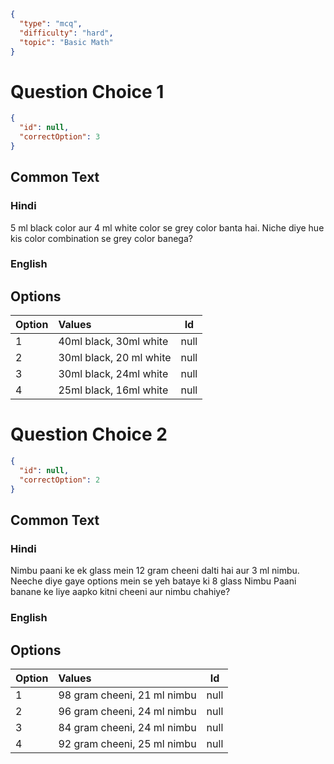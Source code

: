 ```json
{
  "type": "mcq",
  "difficulty": "hard",
  "topic": "Basic Math"
}
```

# Question Choice 1
```json
{
  "id": null,
  "correctOption": 3
}
```

## Common Text

### Hindi
5 ml black color aur 4 ml white color se grey color banta hai. Niche diye hue kis color combination se grey color banega?

### English

## Options
| Option | Values                  |Id     |
|:-------|:------------------------|:-----:|
| 1      | 40ml black, 30ml white  |null   |
| 2      | 30ml black, 20 ml white |null   |
| 3      | 30ml black, 24ml white  |null   |
| 4      | 25ml black, 16ml white  |null   |

# Question Choice 2
```json
{
  "id": null,
  "correctOption": 2
}
```
## Common Text

### Hindi
Nimbu paani ke ek glass mein 12 gram cheeni dalti hai aur 3 ml nimbu. Neeche diye gaye options mein se yeh bataye ki 8 glass Nimbu Paani banane ke liye aapko kitni cheeni aur nimbu chahiye?

### English

## Options
| Option | Values                      |Id     |
|:-------|:----------------------------|:-----:|
| 1      | 98 gram cheeni, 21 ml nimbu |null   |
| 2      | 96 gram cheeni, 24 ml nimbu |null   |
| 3      | 84 gram cheeni, 24 ml nimbu |null   |
| 4      | 92 gram cheeni, 25 ml nimbu |null   |
